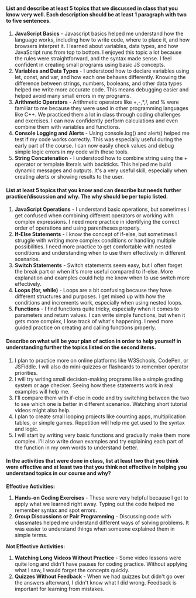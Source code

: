 <h4> List and describe at least 5 topics that we discussed in class that you know very well. Each description should be at least 1 paragraph with two to five sentences. </h4>

1. <b>JavaScript Basics</b> - Javascript basics helped me understand how the language works, including how to write code, where to place it, and how browsers interpret it. I learned about variables, data types, and how JavaScript runs from top to bottom. I enjoyed this topic a lot because the rules were straightforward, and the syntax made sense. I feel confident in creating small programs using basic JS concepts.
2. <b>Variables and Data Types</b> - I understood how to declare variables using let, const, and var, and how each one behaves differently. Knowing the difference between strings, numbers, booleans, and other data types helped me write more accurate code. This means debugging easier and helped avoid many small errors in my programs.
3. <b>Arithmetic Operators</b> - Arithmetic operators like +,-,*,/, and % were familiar to me because they were used in other programming languages like C++. We practiced them a lot in class through coding challenges and exercises. I can now confidently perform calculations and even combine them with variables and functions.
4. <b>Console Logging and Alerts</b> - Using console.log() and alert() helped me test if my code works correctly. This was especially useful during the early part of the course. I can now easily check values and debug simple logic errors in my code with these tools.
5. <b>String Concatenation</b> - I understood how to combine string using the + operator or template literals with backticks. This helped me build dynamic messages and outputs. It's a very useful skill, especially when creating alerts or showing results to the user.

<h4> List at least 5 topics that you know and can describe but needs further practice/discussion and why. The why should be per topic listed.</h4>

1. <b>JavaScript Operations</b> - I understand basic operations, but sometimes I get confused when combining different operators or working with complex expressions. I need more practice in identifying the correct order of operations and using parentheses properly.
2. <b>If-Else Statements</b> - I know the concept of if-else, but sometimes I struggle with writing more complex conditions or handling multiple possibilities. I need more practice to get comfortable with nested conditions and understanding when to use them effectively in different scenarios.
3. <b>Switch Statements</b> - Switch statements seem easy, but I often forget the break part or when it's more useful compared to if-else. More explanation and examples could help me know when to use switch more effectively.
4. <b>Loops (for, while)</b> - Loops are a bit confusing because they have different structures and purposes. I get mixed up with how the conditions and increments work, especially when using nested loops.
5. <b>Functions</b> - I find functions quite tricky, especially when it comes to parameters and return values. I can write simple functions, but when it gets more complex, I lose track of what's happening. I need more guided practice on creating and calling functions properly.

<h4> Describe on what will be your plan of action in order to help yourself in understanding further the topics listed on the second items.</h4>

1. I plan to practice more on online platforms like W3Schools, CodePen, or JSFiddle. I will also do mini-quizzes or flashcards to remember operator priorities.
2. I will try writing small decision-making programs like a simple grading system or age checker. Seeing how these statements work in real examples will help me.
3. I'll compare them with if-else in code and try switching between the two to see which one is better in different scenarios. Watching short tutorial videos might also help.
4. I plan to create small looping projects like counting apps, multiplication tables, or simple games. Repetition will help me get used to the syntax and logic.
5. I will start by writing very basic functions and gradually make them more complex. I'll also write down examples and try explaining each part of the function in my own words to understand better.

<h4> In the activities that were done in class, list at least two that you think were effective and at least two that you think not effective in helping you understand topics in our course and why?</h4>

<b>Effective Activities:</b>
1. <b>Hands-on Coding Exercises</b> - These were very helpful because I got to apply what we learned right away. Typing out the code helped me remember syntax and spot errors.
2. <b>Group Discussions or Pair Programming</b> - Discussing code with classmates helped me understand different ways of solving problems. It was easier to understand things when someone explained them in simple terms.

<b>Not Effective Activities:</b>
1. <b> Watching Long Videos Without Practice</b> - Some video lessons were quite long and didn't have pauses for coding practice. Without applying what I saw, I would forget the concepts quickly.
2. <b>Quizzes Without Feedback</b> - When we had quizzes but didn't go over the answers afterward, I didn't know what I did wrong. Feedback is important for learning from mistakes.